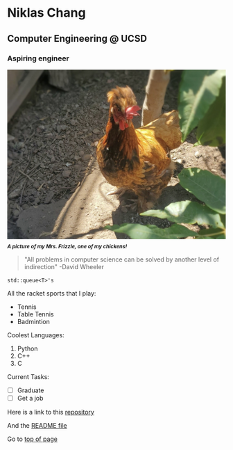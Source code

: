 # Niklas Chang
## Computer Engineering @ UCSD
### Aspiring engineer
![image of chickens](frizzle.jpg)  
<sub>**_A picture of my Mrs. Frizzle, one of my chickens!_**</sub>

> "All problems in computer science can be solved by another level of indirection" -David Wheeler

```
std::queue<T>'s
```

All the racket sports that I play:  
* Tennis
* Table Tennis
* Badmintion

Coolest Languages:
1. Python
2. C++
3. C

Current Tasks:
- [ ] Graduate
- [ ] Get a job

Here is a link to this [repository](https://github.com/Niklichang/CSE110)

And the [README file](README.md)

Go to [top of page](#niklas-chang)

